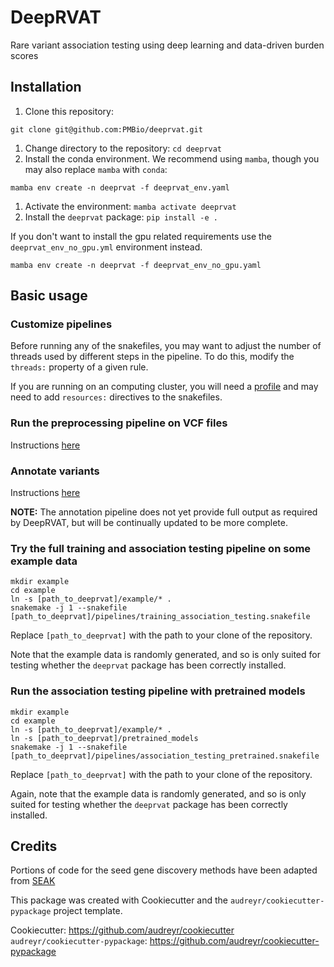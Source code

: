 # DeepRVAT

Rare variant association testing using deep learning and data-driven burden scores


## Installation

1. Clone this repository:
```
git clone git@github.com:PMBio/deeprvat.git
```
1. Change directory to the repository: `cd deeprvat`
1. Install the conda environment. We recommend using `mamba`, though you may also replace `mamba` with `conda`:
```
mamba env create -n deeprvat -f deeprvat_env.yaml 
```
1. Activate the environment: `mamba activate deeprvat`
1. Install the `deeprvat` package: `pip install -e .`

If you don't want to install the gpu related requirements use the `deeprvat_env_no_gpu.yml` environment instead.
```
mamba env create -n deeprvat -f deeprvat_env_no_gpu.yaml 
```


## Basic usage

### Customize pipelines

Before running any of the snakefiles, you may want to adjust the number of threads used by different steps in the pipeline. To do this, modify the `threads:` property of a given rule.

If you are running on an computing cluster, you will need a [profile](https://github.com/snakemake-profiles) and may need to add `resources:` directives to the snakefiles.


### Run the preprocessing pipeline on VCF files

Instructions [here](https://github.com/bfclarke/deeprvat/blob/master/deeprvat/preprocessing/README.md)


### Annotate variants

Instructions [here](https://github.com/bfclarke/deeprvat/blob/master/deeprvat/annotations/README.md)

**NOTE:** The annotation pipeline does not yet provide full output as required by DeepRVAT, but will be continually updated to be more complete.


### Try the full training and association testing pipeline on some example data

```
mkdir example
cd example
ln -s [path_to_deeprvat]/example/* .
snakemake -j 1 --snakefile [path_to_deeprvat]/pipelines/training_association_testing.snakefile
```

Replace `[path_to_deeprvat]` with the path to your clone of the repository.

Note that the example data is randomly generated, and so is only suited for testing whether the `deeprvat` package has been correctly installed.


### Run the association testing pipeline with pretrained models

```
mkdir example
cd example
ln -s [path_to_deeprvat]/example/* .
ln -s [path_to_deeprvat]/pretrained_models
snakemake -j 1 --snakefile [path_to_deeprvat]/pipelines/association_testing_pretrained.snakefile
```

Replace `[path_to_deeprvat]` with the path to your clone of the repository.

Again, note that the example data is randomly generated, and so is only suited for testing whether the `deeprvat` package has been correctly installed.


## Credits

Portions of code for the seed gene discovery methods have been adapted from [SEAK](https://seak.readthedocs.io/)

This package was created with Cookiecutter and the `audreyr/cookiecutter-pypackage` project template.

Cookiecutter: https://github.com/audreyr/cookiecutter
`audreyr/cookiecutter-pypackage`: https://github.com/audreyr/cookiecutter-pypackage
